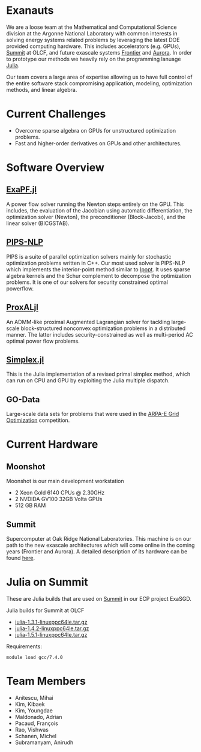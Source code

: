 # Exanauts

We are a loose team at the Mathematical and Computational Science division at the Argonne National Laboratory with common interests in solving energy systems related problems by leveraging the latest DOE provided computing hardware. This includes accelerators (e.g. GPUs), [Summit](https://www.olcf.ornl.gov/summit/) at OLCF, and future exascale systems [Frontier](https://www.olcf.ornl.gov/frontier/) and [Aurora](https://www.alcf.anl.gov/aurora). In order to prototype our methods we heavily rely on the programming lanuage [Julia](https://julialang.org/).

Our team covers a large area of expertise allowing us to have full control of the entire software stack compromising application, modeling, optimization methods, and linear algebra.

# Current Challenges

* Overcome sparse algebra on GPUs for unstructured optimization problems.
* Fast and higher-order derivatives on GPUs and other architectures.

# Software Overview

## [ExaPF.jl](https://github.com/exanauts/ExaPF.jl)

A power flow solver running the Newton steps entirely on the GPU. This includes, the evaluation of the Jacobian using automatic differentiation, the optimization solver (Newton), the preconditioner (Block-Jacobi), and the linear solver (BICGSTAB).

## [PIPS-NLP](https://github.com/Argonne-National-Laboratory/PIPS/)

PIPS is a suite of parallel optimization solvers mainly for stochastic optimization problems written in C++. Our most used solver is PIPS-NLP which implements the interior-point method similar to [Ipopt](https://github.com/coin-or/Ipopt). It uses sparse algebra kernels and the Schur complement to decompose the optimization problems. It is one of our solvers for security constrained optimal powerflow.

## [ProxALjl](https://github.com/exanauts/ProxAL.jl)

An ADMM-like proximal Augmented Lagrangian solver for tackling large-scale block-structured nonconvex optimization problems in a distributed manner. The latter includes security-constrained as well as multi-period AC optimal power flow problems.

## [Simplex.jl](https://github.com/exanauts/Simplex.jl)

This is the Julia implementation of a revised primal simplex method, which can run on CPU and GPU by exploiting the Julia multiple dispatch.

## GO-Data

Large-scale data sets for problems that were used in the [ARPA-E Grid Optimization](https://gocompetition.energy.gov/) competition.

# Current Hardware

## Moonshot

Moonshot is our main development workstation

* 2 Xeon Gold 6140 CPUs @ 2.30GHz
* 2 NVDIDA GV100 32GB Volta GPUs
* 512 GB RAM

## Summit

Supercomputer at Oak Ridge National Laboratories. This machine is on our path to the new exascale architectures which will come online in the coming years (Frontier and Aurora).
A detailed description of its hardware can be found [here](https://www.olcf.ornl.gov/olcf-resources/compute-systems/summit/).

# Julia on Summit

These are Julia builds that are used on [Summit](https://www.olcf.ornl.gov/summit/) in our ECP project ExaSGD.

Julia builds for Summit at OLCF
* [julia-1.3.1-linuxppc64le.tar.gz](https://www.mcs.anl.gov/~schanen/julia-1.3.1-linuxppc64le.tar.gz)
* [julia-1.4.2-linuxppc64le.tar.gz](https://www.mcs.anl.gov/~schanen/julia-1.4.2-linuxppc64le.tar.gz)
* [julia-1.5.1-linuxppc64le.tar.gz](https://www.mcs.anl.gov/~schanen/julia-1.5.1-linuxppc64le.tar.gz)

Requirements:

```
module load gcc/7.4.0
```
# Team Members

* Anitescu, Mihai
* Kim, Kibaek
* Kim, Youngdae
* Maldonado, Adrian
* Pacaud, François
* Rao, Vishwas
* Schanen, Michel
* Subramanyam, Anirudh
